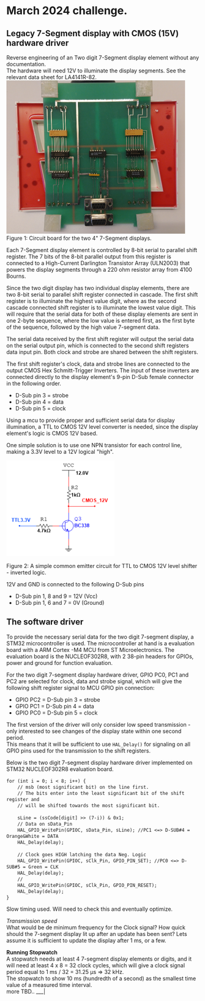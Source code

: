 # March 2024 challenge.
## Legacy 7-Segment display with CMOS (15V) hardware driver
Reverse engineering of an Two digit 7-Segment display element without any documentation.  
The hardware will need 12V to illuminate the display segments. See the relevant data sheet for LA4141R-82.  
<img src="Images/Dual7segDispHwDrv.JPG" height="400">  
Figure 1: Circuit board for the two 4" 7-Segment displays.  

Each 7-Segment display element is controlled by 8-bit serial to parallel shift register. The 7 bits of the 8-bit parallel output from this register is connected to a High-Current Darlington Transistor Array (ULN2003) that powers the display segments through a 220 ohm resistor array from 4100 Bourns.  

Since the two digit display has two individual display elements, there are two 8-bit serial to parallel shift register connected in cascade. The first shift register is to illuminate the highest value digit, where as the second cascade connected shift register is to illuminate the lowest value digit. This will require that the serial data for both of these display elements are sent in one 2-byte sequence, where the low value is entered first, as the first byte of the sequence, followed by the high value 7-segment data. 

The serial data received by the first shift register will output the serial data on the serial output pin, which is connected to the second shift registers data input pin. Both clock and strobe are shared between the shift registers. 

The first shift register's clock, data and strobe lines are connected to the output CMOS Hex Schmitt-Trigger Inverters. The input of these inverters are connected directly to the display element's 9-pin D-Sub female connector in the following order.  

- D-Sub pin 3 = strobe
- D-Sub pin 4 = data
- D-Sub pin 5 = clock

Using a mcu to provide proper and sufficient serial data for display illumination, a TTL to CMOS 12V level converter is needed, since the display element's logic is CMOS 12V based.

One simple solution is to use one NPN transistor for each control line, making a 3.3V level to a 12V logical "high".

<img src="Images/TTL2CMOS.PNG" height="250">

Figure 2: A simple common emitter circuit for TTL to CMOS 12V level shifter - inverted logic. 

12V and GND is connected to the following D-Sub pins
- D-Sub pin 1, 8 and 9 = 12V (Vcc)
- D-Sub pin 1, 6 and 7 = 0V (Ground)   


## The software driver
To provide the necessary serial data for the two digit 7-segment display, a STM32 microcontroller is used.
The microcontroller at hand is a evaluation board with a ARM Cortex -M4 MCU from ST Microelectronics. The evaluation board is the NUCLEOF302R8, with 2 38-pin headers for GPIOs, power and ground for function evaluation.  

For the two digit 7-segment display hardware driver, GPIO PC0, PC1 and PC2 are selected for clock, data and strobe signal, which will give the following shift register signal to MCU GPIO pin connection:

- GPIO PC2 = D-Sub pin 3 = strobe
- GPIO PC1 = D-Sub pin 4 = data   
- GPIO PC0 = D-Sub pin 5 = clock   

The first version of the driver will only consider low speed transmission - only interested to see changes of the display state within one second period.  
This means that it will be sufficient to use ```HAL_Delay()``` for signaling on all GPIO pins used for the transmission to the shift registers.  

Below is the two digit 7-segment display hardware driver implemented on STM32 NUCLEOF302R8 evaluation board.  
```
for (int i = 0; i < 8; i++) {
    // msb (most significant bit) on the line first.
    // The bits enter into the least significant bit of the shift register and  
    // will be shifted towards the most significant bit.

    sLine = (ssCode[digit] >> (7-i)) & 0x1;
    // Data on sData_Pin
    HAL_GPIO_WritePin(GPIOC, sData_Pin, sLine); //PC1 <=> D-SUB#4 = Orange&White = DATA
    HAL_Delay(delay);

    // Clock goes HIGH latching the data Neg. Logic
    HAL_GPIO_WritePin(GPIOC, sClk_Pin, GPIO_PIN_SET); //PC0 <=> D-SUB#5 = Green = CLK
    HAL_Delay(delay);
    //
    HAL_GPIO_WritePin(GPIOC, sClk_Pin, GPIO_PIN_RESET);
    HAL_Delay(delay);
}
```
Slow timing used. Will need to check this and eventually optimize.  

_Transmission speed_  
What would be de minimum frequency for the Clock signal? How quick should the 7-segment display lit up after an update has been sent? Lets assume it is sufficient to update the display after 1 ms, or a few.  

__Running Stopwatch__  
A stopwatch needs at least 4 7-segment display elements or digits, and it will need at least 4 x 8 = 32 clock cycles, which will give a clock signal period equal to 1 ms / 32 = 31.25 µs => 32 kHz.  
The stopwatch to show 10 ms (hundredth of a second) as the smallest time value of a measured time interval.  
more TBD..
___|      